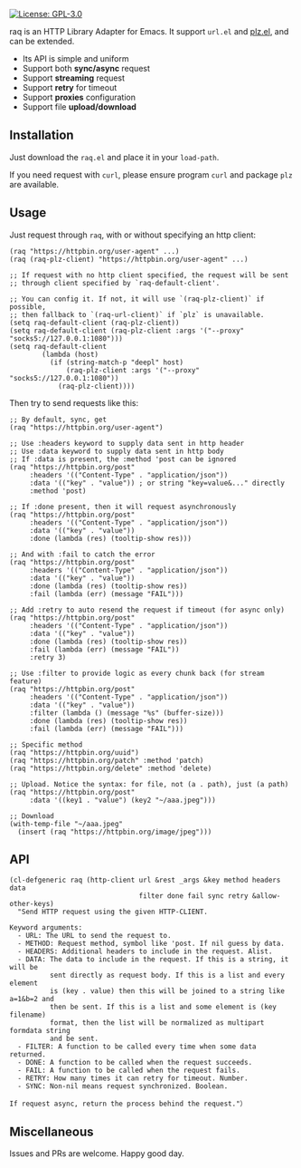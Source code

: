 [![License: GPL-3.0](http://img.shields.io/:license-gpl3-blue.svg)](https://opensource.org/licenses/GPL-3.0)

raq is an HTTP Library Adapter for Emacs. It support `url.el` and [plz.el](https://github.com/alphapapa/plz.el), and can be extended.

- Its API is simple and uniform
- Support both **sync/async** request
- Support **streaming** request
- Support **retry** for timeout
- Support **proxies** configuration
- Support file **upload/download**

## Installation

Just download the `raq.el` and place it in your `load-path`.

If you need request with `curl`, please ensure program `curl` and package `plz` are available.

## Usage

Just request through `raq`, with or without specifying an http client:
``` emacs-lisp
(raq "https://httpbin.org/user-agent" ...)
(raq (raq-plz-client) "https://httpbin.org/user-agent" ...)

;; If request with no http client specified, the request will be sent
;; through client specified by `raq-default-client'.

;; You can config it. If not, it will use `(raq-plz-client)` if possible,
;; then fallback to `(raq-url-client)` if `plz` is unavailable.
(setq raq-default-client (raq-plz-client))
(setq raq-default-client (raq-plz-client :args '("--proxy" "socks5://127.0.0.1:1080")))
(setq raq-default-client
        (lambda (host)
          (if (string-match-p "deepl" host)
              (raq-plz-client :args '("--proxy" "socks5://127.0.0.1:1080"))
            (raq-plz-client))))
```

Then try to send requests like this:
``` emacs-lisp
;; By default, sync, get
(raq "https://httpbin.org/user-agent")

;; Use :headers keyword to supply data sent in http header
;; Use :data keyword to supply data sent in http body
;; If :data is present, the :method 'post can be ignored
(raq "https://httpbin.org/post"
     :headers '(("Content-Type" . "application/json"))
     :data '(("key" . "value")) ; or string "key=value&..." directly
     :method 'post)

;; If :done present, then it will request asynchronously
(raq "https://httpbin.org/post"
     :headers '(("Content-Type" . "application/json"))
     :data '(("key" . "value"))
     :done (lambda (res) (tooltip-show res)))

;; And with :fail to catch the error
(raq "https://httpbin.org/post"
     :headers '(("Content-Type" . "application/json"))
     :data '(("key" . "value"))
     :done (lambda (res) (tooltip-show res))
     :fail (lambda (err) (message "FAIL")))

;; Add :retry to auto resend the request if timeout (for async only)
(raq "https://httpbin.org/post"
     :headers '(("Content-Type" . "application/json"))
     :data '(("key" . "value"))
     :done (lambda (res) (tooltip-show res))
     :fail (lambda (err) (message "FAIL"))
     :retry 3)

;; Use :filter to provide logic as every chunk back (for stream feature)
(raq "https://httpbin.org/post"
     :headers '(("Content-Type" . "application/json"))
     :data '(("key" . "value"))
     :filter (lambda () (message "%s" (buffer-size)))
     :done (lambda (res) (tooltip-show res))
     :fail (lambda (err) (message "FAIL")))

;; Specific method
(raq "https://httpbin.org/uuid")
(raq "https://httpbin.org/patch" :method 'patch)
(raq "https://httpbin.org/delete" :method 'delete)

;; Upload. Notice the syntax: for file, not (a . path), just (a path)
(raq "https://httpbin.org/post"
     :data '((key1 . "value") (key2 "~/aaa.jpeg")))

;; Download
(with-temp-file "~/aaa.jpeg"
  (insert (raq "https://httpbin.org/image/jpeg")))
```

## API

``` emacs-lisp
(cl-defgeneric raq (http-client url &rest _args &key method headers data
                                filter done fail sync retry &allow-other-keys)
  "Send HTTP request using the given HTTP-CLIENT.

Keyword arguments:
  - URL: The URL to send the request to.
  - METHOD: Request method, symbol like 'post. If nil guess by data.
  - HEADERS: Additional headers to include in the request. Alist.
  - DATA: The data to include in the request. If this is a string, it will be
          sent directly as request body. If this is a list and every element
          is (key . value) then this will be joined to a string like a=1&b=2 and
          then be sent. If this is a list and some element is (key filename)
          format, then the list will be normalized as multipart formdata string
          and be sent.
  - FILTER: A function to be called every time when some data returned.
  - DONE: A function to be called when the request succeeds.
  - FAIL: A function to be called when the request fails.
  - RETRY: How many times it can retry for timeout. Number.
  - SYNC: Non-nil means request synchronized. Boolean.

If request async, return the process behind the request."）
```

## Miscellaneous

Issues and PRs are welcome. Happy good day.

